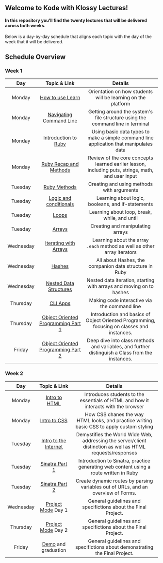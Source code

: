 ## Welcome to Kode with Klossy Lectures!

#### In this repository you'll find the twenty lectures that will be delivered across both weeks.

Below is a day-by-day schedule that aligns each topic with the day of the week that it will be delivered.



## Schedule Overview

### Week 1


|    Day    |                         Topic & Link                         |                           Details                            |
| :-------: | :----------------------------------------------------------: | :----------------------------------------------------------: |
|  Monday   | [How to use Learn](https://github.com/learn-co-curriculum/kwk-level-1-lecture-001-using-learn) | Orientation on how students will be learning on the platform |
|  Monday   | [Navigating Command Line](https://github.com/learn-co-curriculum/kwk-level-1-lecture-002-intro-to-command-line) | Getting around the system's file structure using the command line in terminal |
|  Monday   | [Introduction to Ruby](https://github.com/learn-co-curriculum/kwk-level-1-lecture-003-intro-to-ruby) | Using basic data types to make a simple command line application that manipulates data |
|  Monday   | [Ruby Recap and Methods](https://github.com/learn-co-curriculum/kwk-level-1-lecture-004-ruby-2-recap-and-methods) | Review of the core concepts learned earlier lesson, including puts, strings, math, and user input |
|  Tuesday  | [Ruby Methods](https://github.com/learn-co-curriculum/kwk-level-1-lecture-005-ruby-methods) |          Creating and using methods with arguments           |
|  Tuesday  | [Logic and conditionals](https://github.com/learn-co-curriculum/kwk-level-1-lecture-006-logic-and-conditionals) |      Learning about logic, booleans, and if-statements       |
|  Tuesday  | [Loops](https://github.com/learn-co-curriculum/kwk-level-1-lecture-007-loops) |         Learning about loop, break, while, and until         |
|  Tuesday  | [Arrays](https://github.com/learn-co-curriculum/kwk-level-1-lecture-008-arrays) |               Creating and manipulating arrays               |
| Wednesday | [Iterating with Arrays](https://github.com/learn-co-curriculum/kwk-level-1-lecture-009-iteration-with-arrays) | Learning about the array `.each` method as well as other  array iterators |
| Wednesday | [Hashes](https://github.com/learn-co-curriculum/kwk-level-1-lecture-010-hashes) |    All about Hashes, the companion data structure in Ruby    |
| Wednesday | [Nested Data Structures](https://github.com/learn-co-curriculum/kwk-level-1-lecture-011-nested-data-and-iteration) | Nested data iteration, starting with arrays and moving on to hashes |
| Thursday  | [CLI Apps](https://github.com/learn-co-curriculum/kwk-level-1-lecture-012-cli-apps) |         Making code interactive via the command line         |
| Thursday  | [Object Oriented Programming Part 1](https://github.com/learn-co-curriculum/kwk-level-1-lecture-013-object-orientation-1) | Introduction and basics of Object Oriented Programming, focusing on classes and instances. |
|  Friday   | [Object Oriented Programming Part 2](https://github.com/learn-co-curriculum/kwk-level-1-lecture-014-object-orientation-2) | Deep dive into class methods and variables, and further distinguish a Class from the instances. |

### Week 2

|    Day    |                         Topic & Link                         |                           Details                            |
| :-------: | :----------------------------------------------------------: | :----------------------------------------------------------: |
|  Monday   | [Intro to HTML]( [kwk-level-1-lecture-015-html-introduction](https://github.com/learn-co-curriculum/kwk-level-1-lecture-015-html-introduction)) | Introduces students to the essentials of HTML and how it interacts with the browser |
|  Monday   | [Intro to CSS](https://github.com/learn-co-curriculum/kwk-level-1-lecture-017-css-introduction) | How CSS chanes the way HTML looks, and practice writing basic CSS to apply custom styling |
|  Tuesday  | [Intro to the Internet](https://github.com/learn-co-curriculum/kwk-level-1-lecture-016-intro-to-the-internet) | Demystifies the World Wide Web, addressing the server/client distinction as well as HTML requests/responses |
|  Tuesday  | [Sinatra Part 1](https://github.com/learn-co-curriculum/kwk-level-1-lecture-018-sinatra-1) | Introduction to Sinatra, practice generating web content using a route written in Ruby |
|  Tuesday  | [Sinatra Part 2](https://github.com/learn-co-curriculum/kwk-level-1-lecture-018-sinatra-2) | Create dynamic routes by parsing variables out of URLs, and an overview of Forms. |
| Wednesday | [Project Mode](https://github.com/learn-co-curriculum/kwk-level-1-lecture-020-project-guidelines) Day 1 | General guidelines and specifictions about the Final Project. |
| Thursday  | [Project Mode](https://github.com/learn-co-curriculum/kwk-level-1-lecture-020-project-guidelines) Day 2 | General guidelines and specifictions about the Final Project. |
|  Friday   | [Demo](https://github.com/learn-co-curriculum/kwk-level-1-lecture-021-demo-guidelines) and graduation | General guidelines and specifictions about demonstrating the Final Project. |
